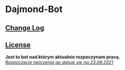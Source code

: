 # Dajmond-Bot
<h2><a href="ChangeLog.md">Change Log</a> </h2>
<h2><a href="LICENSE.md">License</a></h2>

<b>Jest to bot nad którym aktualnie rozpoczynam pracę.</b><br>
<u><i>Rozpoczęcie tworzenia go datuje się na 23.09.2021</i></u><br>